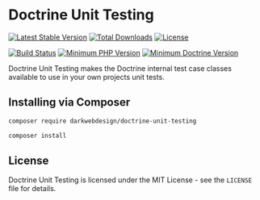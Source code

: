 # Doctrine Unit Testing

[![Latest Stable Version](https://poser.pugx.org/darkwebdesign/doctrine-unit-testing/v/stable?format=flat)](https://packagist.org/packages/darkwebdesign/doctrine-unit-testing)
[![Total Downloads](https://poser.pugx.org/darkwebdesign/doctrine-unit-testing/downloads?format=flat)](https://packagist.org/packages/darkwebdesign/doctrine-unit-testing)
[![License](https://poser.pugx.org/darkwebdesign/doctrine-unit-testing/license?format=flat)](https://packagist.org/packages/darkwebdesign/doctrine-unit-testing)

[![Build Status](https://travis-ci.org/darkwebdesign/doctrine-unit-testing.svg?branch=2.5)](https://travis-ci.org/darkwebdesign/doctrine-unit-testing?branch=2.5)
[![Minimum PHP Version](https://img.shields.io/badge/php-5.4%2B-777BB3.svg)](https://php.net/)
[![Minimum Doctrine Version](https://img.shields.io/badge/doctrine-2.5-2E6BC8.svg)](http://www.doctrine-project.org/)

Doctrine Unit Testing makes the Doctrine internal test case classes available to use in your own projects
unit tests.

## Installing via Composer

```bash
composer require darkwebdesign/doctrine-unit-testing
```

```bash
composer install
```

## License

Doctrine Unit Testing is licensed under the MIT License - see the `LICENSE` file for details.
